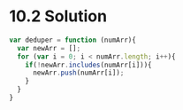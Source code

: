 # 10.2 Solution

```javascript
var deduper = function (numArr){
  var newArr = [];
  for (var i = 0; i < numArr.length; i++){
    if(!newArr.includes(numArr[i])){
      newArr.push(numArr[i]);
    }
  }
}
```
